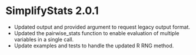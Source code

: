 # SimplifyStats 2.0.1

* Updated output and provided argument to request legacy output format.
* Updated the pairwise_stats function to enable evaluation of multiple variables in a single call.
* Update examples and tests to handle the updated R RNG method.
